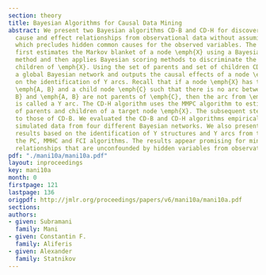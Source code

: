 ```yaml
---
section: theory
title: Bayesian Algorithms for Causal Data Mining
abstract: We present two Bayesian algorithms CD-B and CD-H for discovering unconfounded
  cause and effect relationships from observational data without assuming causal sufficiency
  which precludes hidden common causes for the observed variables. The CD-B algorithm
  first estimates the Markov blanket of a node \emph{X} using a Bayesian greedy search
  method and then applies Bayesian scoring methods to discriminate the parents and
  children of \emph{X}. Using the set of parents and set of children CD-B constructs
  a global Bayesian network and outputs the causal effects of a node \emph{X} based
  on the identification of Y arcs. Recall that if a node \emph{X} has two parent nodes
  \emph{A, B} and a child node \emph{C} such that there is no arc between \emph{A,
  B} and \emph{A, B} are not parents of \emph{C}, then the arc from \emph{X} to \emph{C}
  is called a Y arc. The CD-H algorithm uses the MMPC algorithm to estimate the union
  of parents and children of a target node \emph{X}. The subsequent steps are similar
  to those of CD-B. We evaluated the CD-B and CD-H algorithms empirically based on
  simulated data from four different Bayesian networks. We also present comparative
  results based on the identification of Y structures and Y arcs from the output of
  the PC, MMHC and FCI algorithms. The results appear promising for mining causal
  relationships that are unconfounded by hidden variables from observational data.
pdf: "./mani10a/mani10a.pdf"
layout: inproceedings
key: mani10a
month: 0
firstpage: 121
lastpage: 136
origpdf: http://jmlr.org/proceedings/papers/v6/mani10a/mani10a.pdf
sections: 
authors:
- given: Subramani
  family: Mani
- given: Constantin F.
  family: Aliferis
- given: Alexander
  family: Statnikov
---
```

